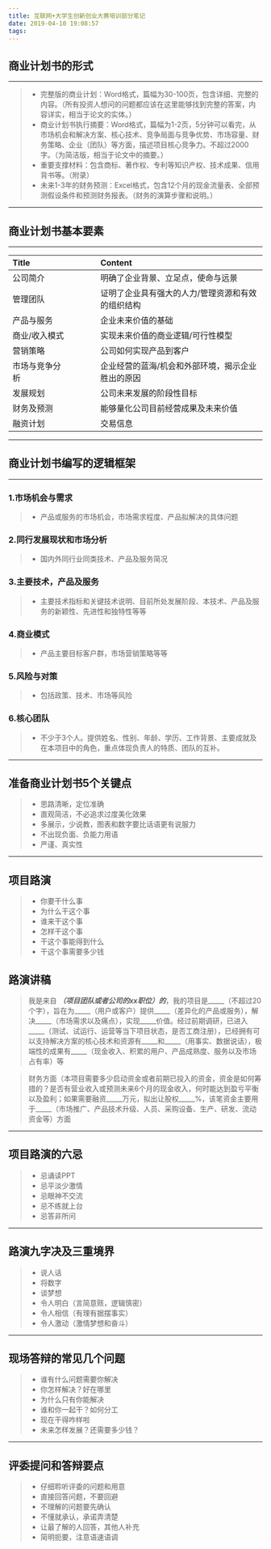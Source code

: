 ```yaml
---
title: 互联网+大学生创新创业大赛培训部分笔记
date: 2019-04-10 19:08:57
tags:
---
```


## 商业计划书的形式

---

>* 完整版的商业计划：Word格式，篇幅为30-100页，包含详细、完整的内容。（所有投资人想问的问题都应该在这里能够找到完整的答案，内容详实，相当于论文的实体。）
>* 商业计划书执行摘要：Word格式，篇幅为1-2页，5分钟可以看完，从市场机会和解决方案、核心技术、竞争局面与竞争优势、市场容量、财务策略、企业（团队）等方面，描述项目核心竞争力。不超过2000字。（为简洁版，相当于论文中的摘要。）
>* 重要支撑材料：包含商标、著作权、专利等知识产权、技术成果、信用背书等。（附录）
>* 未来1-3年的财务预测：Excel格式，包含12个月的现金流量表、全部预测假设条件和预测财务报表。（财务的演算步骤和说明。）

---

## 商业计划书基本要素

---

| Title   		|      Content      								| 
|:--------------|:--------------------------------------------------|
| 公司简介 		|  明确了企业背景、立足点，使命与远景					|
| 管理团队 		|    证明了企业具有强大的人力/管理资源和有效的组织结构  	|
| 产品与服务 	| 企业未来价值的基础 									|
| 商业/收入模式 	| 实现未来价值的商业逻辑/可行性模型 					|
| 营销策略 		| 公司如何实现产品到客户 								|
| 市场与竞争分析&nbsp;&nbsp;&nbsp;&nbsp;&nbsp;&nbsp;&nbsp;&nbsp;&nbsp;&nbsp;&nbsp;&nbsp;&nbsp;&nbsp;&nbsp;&nbsp;	| 企业经营的蓝海/机会和外部环境，揭示企业胜出的原因 		|
| 发展规划 		| 公司未来发展的阶段性目标 							|
| 财务及预测 	| 能够量化公司目前经营成果及未来价值 					|
| 融资计划 		| 交易信息 											|

---

## 商业计划书编写的逻辑框架

---

### 1.市场机会与需求

>* 产品或服务的市场机会，市场需求程度、产品拟解决的具体问题

### 2.同行发展现状和市场分析

>* 国内外同行业同类技术、产品及服务简况

### 3.主要技术，产品及服务

>* 主要技术指标和关键技术说明、目前所处发展阶段、本技术、产品及服务的新颖性、先进性和独特性等等

### 4.商业模式

>* 产品主要目标客户群，市场营销策略等等

### 5.风险与对策

>* 包括政策、技术、市场等风险

### 6.核心团队

>* 不少于3个人。提供姓名、性别、年龄、学历、工作背景、主要成就及在本项目中的角色，重点体现负责人的特质、团队的互补。

---

## 准备商业计划书5个关键点

>* 思路清晰，定位准确
>* 直观简洁，不必追求过度美化效果
>* 多展示，少说教，图表和数字要比话语更有说服力
>* 不出现负面、负能力用语
>* 严谨、真实性

---

## 项目路演

>* 你要干什么事
>* 为什么干这个事
>* 谁来干这个事
>* 怎样干这个事
>* 干这个事能得到什么
>* 干这个事需要多少钱

## 路演讲稿

> 我是来自 _____（项目团队或者公司的xx职位）的_____，我的项目是_____（不超过20个字），旨在为_____（用户或客户）提供_____（差异化的产品或服务），解决_____（市场需求以及痛点），实现_____价值。经过前期调研，已进入_____（测试、试运行、运营等当下项目状态，是否工商注册），已经拥有可以支持解决方案的核心技术和资源有_____和_____（用事实、数据说话），极端性的成果有_____（现金收入、积累的用户、产品成熟度、服务以及市场占有率）等


> 财务方面（本项目需要多少启动资金或者前期已投入的资金，资金是如何筹措的？是否有营业收入或预测未来6个月的现金收入，何时能达到盈亏平衡以及盈利；如果需要融资_____万元，拟出让股权_____%，该笔资金主要用于_____（市场推广、产品技术升级、人员、采购设备、生产、研发、流动资金等）方面

---

## 项目路演的六忌

>* 忌诵读PPT
>* 忌平淡少激情
>* 忌眼神不交流
>* 忌不练就上台
>* 忌答非所问

---

## 路演九字决及三重境界

>* 说人话
>* 将数字
>* 谈梦想
>* 令人明白（言简意赅，逻辑慎密）
>* 令人相信（有理有据摆事实）
>* 令人激动（激情梦想和奋斗）

---

## 现场答辩的常见几个问题

>* 谁有什么问题需要你解决
>* 你怎样解决？好在哪里
>* 为什么只有你能解决
>* 谁和你一起干？如何分工
>* 现在干得咋样啦
>* 未来怎样发展？还需要多少钱？

---

## 评委提问和答辩要点

>* 仔细聆听评委的问题和用意
>* 直接回答问题，不要回避
>* 不理解的问题要先确认
>* 不懂就承认，承诺弄清楚
>* 让最了解的人回答，其他人补充
>* 简明扼要，注意语速语调

